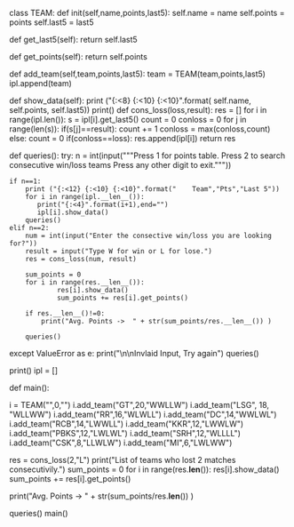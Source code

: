 class TEAM: def init(self,name,points,last5): self.name = name self.points = points self.last5 = last5

def get_last5(self):
    return self.last5

def get_points(self):
    return self.points

def add_team(self,team,points,last5):
    team = TEAM(team,points,last5)
    ipl.append(team)
    
    
def show_data(self):
    print ("{:<8} {:<10} {:<10}".format( self.name, self.points, self.last5))
print() def cons_loss(loss,result): res = [] for i in range(ipl.len()): s = ipl[i].get_last5() count = 0 conloss = 0 for j in range(len(s)): if(s[j]==result): count += 1 conloss = max(conloss,count) else: count = 0 if(conloss==loss): res.append(ipl[i]) return res

def queries(): try: n = int(input("""Press 1 for points table. Press 2 to search consecutive win/loss teams Press any other digit to exit."""))

    if n==1:
        print ("{:<12} {:<10} {:<10}".format("    Team","Pts","Last 5"))
        for i in range(ipl.__len__()):
           print("{:<4}".format(i+1),end="") 
           ipl[i].show_data()
        queries()
    elif n==2:
        num = int(input("Enter the consective win/loss you are looking for?"))
        result = input("Type W for win or L for lose.")
        res = cons_loss(num, result)
        
        sum_points = 0
        for i in range(res.__len__()):
                res[i].show_data()
                sum_points += res[i].get_points()
        
        if res.__len__()!=0:
            print("Avg. Points ->  " + str(sum_points/res.__len__()) )
        
        queries()
except ValueError as e:
    print("\n\nInvlaid Input, Try again")
    queries()
    
print()
ipl = []

def main():

i = TEAM("",0,"")
i.add_team("GT",20,"WWLLW")
i.add_team("LSG", 18, "WLLWW")
i.add_team("RR",16,"WLWLL")
i.add_team("DC",14,"WWLWL")
i.add_team("RCB",14,"LWWLL")
i.add_team("KKR",12,"LWWLW")
i.add_team("PBKS",12,"LWLWL")
i.add_team("SRH",12,"WLLLL")
i.add_team("CSK",8,"LLWLW")
i.add_team("MI",6,"LWLWW")

res = cons_loss(2,"L")
print("List of teams who lost 2 matches consecutivily.")
sum_points = 0
for i in range(res.__len__()):
        res[i].show_data()
        sum_points += res[i].get_points()

print("Avg. Points ->  " + str(sum_points/res.__len__()) )

queries()
main()
